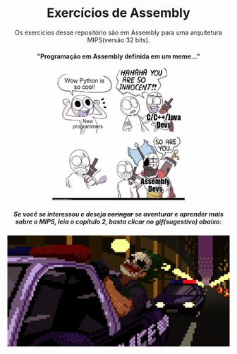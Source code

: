 <center>

# Exercícios de Assembly

Os exercícios desse repositório são em Assembly para uma arquitetura MIPS(versão 32 bits).

#### "Programação em Assembly definida em um meme..."

<img src="assembly.webp" width="300" height="300">

##### *Se você se interessou e deseja ~~coringar~~ se aventurar e aprender mais sobre o MIPS, leia o capítulo 2, basta clicar no gif(sugestivo) abaixo:* 
[!["faça isso por sua conta e risco."](coringa.gif)](https://www.google.com.br/books/edition/Computer_Organization_and_Design_MIPS_Ed/EVhgAAAAQBAJ?hl=pt-BR&gbpv=1&dq=computer+organization+and+design&printsec=frontcover)

</center>